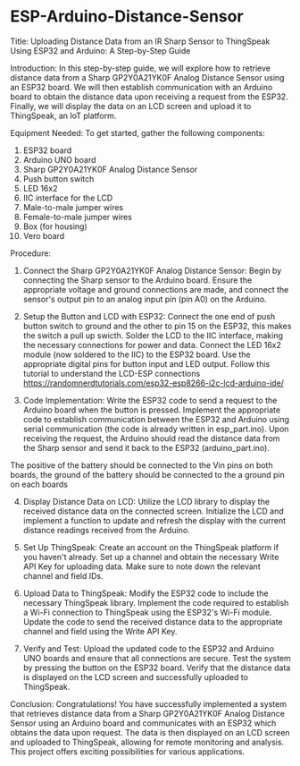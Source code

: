 # ESP-Arduino-Distance-Sensor
Title: Uploading Distance Data from an IR Sharp Sensor to ThingSpeak Using ESP32 and Arduino: A Step-by-Step Guide

Introduction:
In this step-by-step guide, we will explore how to retrieve distance data from a Sharp GP2Y0A21YK0F Analog Distance Sensor using an ESP32 board. We will then establish communication with an Arduino board to obtain the distance data upon receiving a request from the ESP32. Finally, we will display the data on an LCD screen and upload it to ThingSpeak, an IoT platform.

Equipment Needed:
To get started, gather the following components:

1. ESP32 board
2. Arduino UNO board
3. Sharp GP2Y0A21YK0F Analog Distance Sensor
4. Push button switch
5. LED 16x2
6. IIC interface for the LCD
7. Male-to-male jumper wires
8. Female-to-male jumper wires
9. Box (for housing)
10. Vero board

Procedure:

1. Connect the Sharp GP2Y0A21YK0F Analog Distance Sensor:
Begin by connecting the Sharp sensor to the Arduino board. Ensure the appropriate voltage and ground connections are made, and connect the sensor's output pin to an analog input pin (pin A0) on the Arduino.

2. Setup the Button and LCD with ESP32:
Connect the one end of push button switch to ground and the other to pin 15 on the ESP32, this makes the switch a pull up swicth. Solder the LCD to the IIC interface, making the necessary connections for power and data. Connect the LED 16x2 module (now soldered to the IIC) to the ESP32 board. Use the appropriate digital pins for button input and LED output.
Follow this tutorial to understand the LCD-ESP connections
https://randomnerdtutorials.com/esp32-esp8266-i2c-lcd-arduino-ide/

3. Code Implementation:
Write the ESP32 code to send a request to the Arduino board when the button is pressed. Implement the appropriate code to establish communication between the ESP32 and Arduino using serial communication (the code is already written in esp_part.ino). Upon receiving the request, the Arduino should read the distance data from the Sharp sensor and send it back to the ESP32 (arduino_part.ino).

The positive of the battery should be connected to the Vin pins on both boards, the ground of the battery should be connected to the a ground pin on each boards

4. Display Distance Data on LCD:
Utilize the LCD library to display the received distance data on the connected screen. Initialize the LCD and implement a function to update and refresh the display with the current distance readings received from the Arduino.

5. Set Up ThingSpeak:
Create an account on the ThingSpeak platform if you haven't already. Set up a channel and obtain the necessary Write API Key for uploading data. Make sure to note down the relevant channel and field IDs.

6. Upload Data to ThingSpeak:
Modify the ESP32 code to include the necessary ThingSpeak library. Implement the code required to establish a Wi-Fi connection to ThingSpeak using the ESP32's Wi-Fi module. Update the code to send the received distance data to the appropriate channel and field using the Write API Key.

7. Verify and Test:
Upload the updated code to the ESP32 and Arduino UNO boards  and ensure that all connections are secure. Test the system by pressing the button on the ESP32 board. Verify that the distance data is displayed on the LCD screen and successfully uploaded to ThingSpeak.

Conclusion:
Congratulations! You have successfully implemented a system that retrieves distance data from a Sharp GP2Y0A21YK0F Analog Distance Sensor using an Arduino board and communicates with an ESP32 which obtains the data upon request. The data is then displayed on an LCD screen and uploaded to ThingSpeak, allowing for remote monitoring and analysis. This project offers exciting possibilities for various applications.
